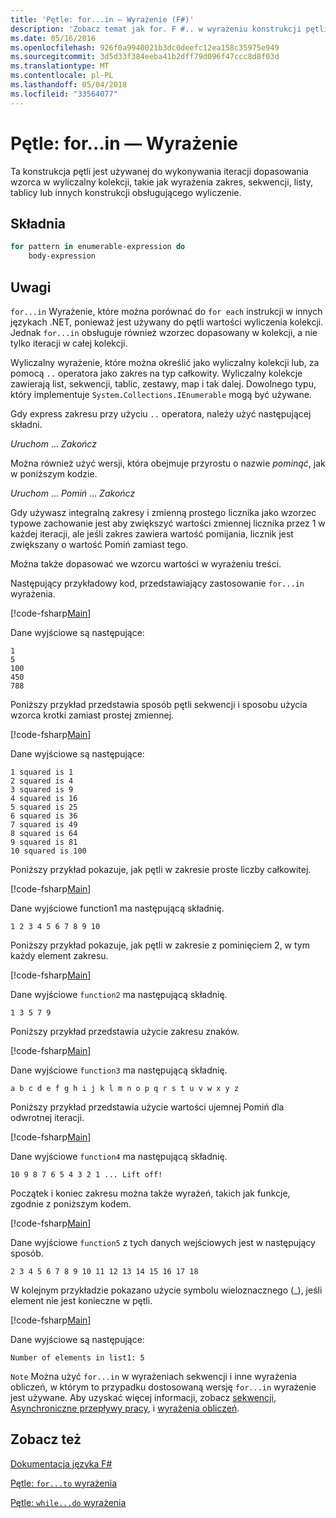 ```yaml
---
title: 'Pętle: for...in — Wyrażenie (F#)'
description: 'Zobacz temat jak for. F #.. w wyrażeniu konstrukcji pętli jest używanej do wykonywania iteracji dopasowania wzorca w kolekcji wyliczalny.'
ms.date: 05/16/2016
ms.openlocfilehash: 926f0a9940021b3dc0deefc12ea158c35975e949
ms.sourcegitcommit: 3d5d33f384eeba41b2dff79d096f47ccc8d8f03d
ms.translationtype: MT
ms.contentlocale: pl-PL
ms.lasthandoff: 05/04/2018
ms.locfileid: "33564077"
---
```

# <a name="loops-forin-expression"></a>Pętle: for...in — Wyrażenie

Ta konstrukcja pętli jest używanej do wykonywania iteracji dopasowania wzorca w wyliczalny kolekcji, takie jak wyrażenia zakres, sekwencji, listy, tablicy lub innych konstrukcji obsługującego wyliczenie.


## <a name="syntax"></a>Składnia

```fsharp
for pattern in enumerable-expression do
    body-expression
```

## <a name="remarks"></a>Uwagi
`for...in` Wyrażenie, które można porównać do `for each` instrukcji w innych językach .NET, ponieważ jest używany do pętli wartości wyliczenia kolekcji. Jednak `for...in` obsługuje również wzorzec dopasowany w kolekcji, a nie tylko iteracji w całej kolekcji.

Wyliczalny wyrażenie, które można określić jako wyliczalny kolekcji lub, za pomocą `..` operatora jako zakres na typ całkowity. Wyliczalny kolekcje zawierają list, sekwencji, tablic, zestawy, map i tak dalej. Dowolnego typu, który implementuje `System.Collections.IEnumerable` mogą być używane.

Gdy express zakresu przy użyciu `..` operatora, należy użyć następującej składni.

*Uruchom* ... *Zakończ*

Można również użyć wersji, która obejmuje przyrostu o nazwie *pominąć*, jak w poniższym kodzie.

*Uruchom* ... *Pomiń* ... *Zakończ*

Gdy używasz integralną zakresy i zmienną prostego licznika jako wzorzec typowe zachowanie jest aby zwiększyć wartości zmiennej licznika przez 1 w każdej iteracji, ale jeśli zakres zawiera wartość pomijania, licznik jest zwiększany o wartość Pomiń zamiast tego.

Można także dopasować we wzorcu wartości w wyrażeniu treści.

Następujący przykładowy kod, przedstawiający zastosowanie `for...in` wyrażenia.

[!code-fsharp[Main](../../../samples/snippets/fsharp/lang-ref-2/snippet5201.fs)]

Dane wyjściowe są następujące:

```
1
5
100
450
788
```

Poniższy przykład przedstawia sposób pętli sekwencji i sposobu użycia wzorca krotki zamiast prostej zmiennej.

[!code-fsharp[Main](../../../samples/snippets/fsharp/lang-ref-2/snippet5202.fs)]

Dane wyjściowe są następujące:

```
1 squared is 1
2 squared is 4
3 squared is 9
4 squared is 16
5 squared is 25
6 squared is 36
7 squared is 49
8 squared is 64
9 squared is 81
10 squared is 100
```

Poniższy przykład pokazuje, jak pętli w zakresie proste liczby całkowitej.

[!code-fsharp[Main](../../../samples/snippets/fsharp/lang-ref-2/snippet5203.fs)]

Dane wyjściowe function1 ma następującą składnię.

```
1 2 3 4 5 6 7 8 9 10
```

Poniższy przykład pokazuje, jak pętli w zakresie z pominięciem 2, w tym każdy element zakresu.

[!code-fsharp[Main](../../../samples/snippets/fsharp/lang-ref-2/snippet5204.fs)]

Dane wyjściowe `function2` ma następującą składnię.

```
1 3 5 7 9
```

Poniższy przykład przedstawia użycie zakresu znaków.

[!code-fsharp[Main](../../../samples/snippets/fsharp/lang-ref-2/snippet5205.fs)]

Dane wyjściowe `function3` ma następującą składnię.

```
a b c d e f g h i j k l m n o p q r s t u v w x y z
```

Poniższy przykład przedstawia użycie wartości ujemnej Pomiń dla odwrotnej iteracji.

[!code-fsharp[Main](../../../samples/snippets/fsharp/lang-ref-2/snippet5208.fs)]

Dane wyjściowe `function4` ma następującą składnię.

```
10 9 8 7 6 5 4 3 2 1 ... Lift off!
```

Początek i koniec zakresu można także wyrażeń, takich jak funkcje, zgodnie z poniższym kodem.

[!code-fsharp[Main](../../../samples/snippets/fsharp/lang-ref-2/snippet5206.fs)]

Dane wyjściowe `function5` z tych danych wejściowych jest w następujący sposób.

```
2 3 4 5 6 7 8 9 10 11 12 13 14 15 16 17 18
```

W kolejnym przykładzie pokazano użycie symbolu wieloznacznego (_), jeśli element nie jest konieczne w pętli.

[!code-fsharp[Main](../../../samples/snippets/fsharp/lang-ref-2/snippet5207.fs)]

Dane wyjściowe są następujące:

```
Number of elements in list1: 5
```

`Note` Można użyć `for...in` w wyrażeniach sekwencji i inne wyrażenia obliczeń, w którym to przypadku dostosowaną wersję `for...in` wyrażenie jest używane. Aby uzyskać więcej informacji, zobacz [sekwencji](sequences.md), [Asynchroniczne przepływy pracy](asynchronous-workflows.md), i [wyrażenia obliczeń](computation-expressions.md).


## <a name="see-also"></a>Zobacz też
[Dokumentacja języka F#](index.md)

[Pętle: `for...to` wyrażenia](loops-for-to-expression.md)

[Pętle: `while...do` wyrażenia](loops-while-do-expression.md)
